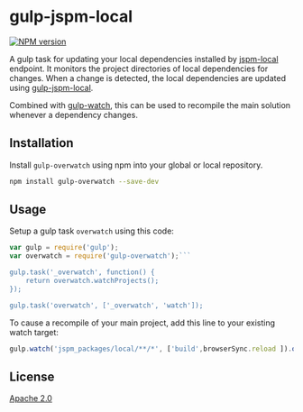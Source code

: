 gulp-jspm-local
===
[![NPM version][npm-image]][npm-url]

A gulp task for updating your local dependencies installed by [jspm-local](https://github.com/Netatwork-de/jspm-local) endpoint.
It monitors the project directories of local dependencies for changes. When a change is detected, the local dependencies are updated using [gulp-jspm-local](https://github.com/Netatwork-de/gulp-jspm-local).

Combined with [gulp-watch](https://www.npmjs.com/package/gulp-watch), this can be used to recompile the main solution whenever a dependency changes.

## Installation

Install `gulp-overwatch` using npm into your global or local repository.

```bash
npm install gulp-overwatch --save-dev
```
## Usage

Setup a gulp task `overwatch` using this code:

```js
var gulp = require('gulp');
var overwatch = require('gulp-overwatch');```

gulp.task('_overwatch', function() {
	return overwatch.watchProjects();
});

gulp.task('overwatch', ['_overwatch', 'watch']);
```

To cause a recompile of your main project, add this line to your existing watch target:
```js
gulp.watch('jspm_packages/local/**/*', ['build',browserSync.reload ]).on('change', reportChange);
```

## License

[Apache 2.0](/LICENSE)

[npm-url]: https://npmjs.org/package/gulp-overwatch
[npm-image]: http://img.shields.io/npm/v/gulp-overwatch.svg
